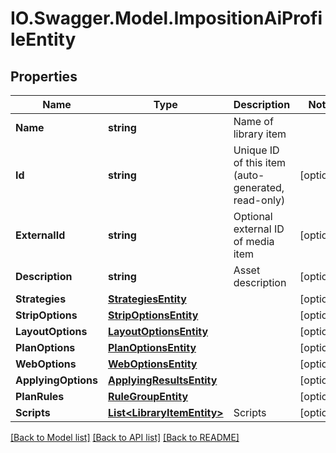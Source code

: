 # IO.Swagger.Model.ImpositionAiProfileEntity
## Properties

Name | Type | Description | Notes
------------ | ------------- | ------------- | -------------
**Name** | **string** | Name of library item | 
**Id** | **string** | Unique ID of this item (auto-generated, read-only) | [optional] 
**ExternalId** | **string** | Optional external ID of media item | [optional] 
**Description** | **string** | Asset description | [optional] 
**Strategies** | [**StrategiesEntity**](StrategiesEntity.md) |  | [optional] 
**StripOptions** | [**StripOptionsEntity**](StripOptionsEntity.md) |  | [optional] 
**LayoutOptions** | [**LayoutOptionsEntity**](LayoutOptionsEntity.md) |  | [optional] 
**PlanOptions** | [**PlanOptionsEntity**](PlanOptionsEntity.md) |  | [optional] 
**WebOptions** | [**WebOptionsEntity**](WebOptionsEntity.md) |  | [optional] 
**ApplyingOptions** | [**ApplyingResultsEntity**](ApplyingResultsEntity.md) |  | [optional] 
**PlanRules** | [**RuleGroupEntity**](RuleGroupEntity.md) |  | [optional] 
**Scripts** | [**List&lt;LibraryItemEntity&gt;**](LibraryItemEntity.md) | Scripts | [optional] 

[[Back to Model list]](../README.md#documentation-for-models) [[Back to API list]](../README.md#documentation-for-api-endpoints) [[Back to README]](../README.md)

